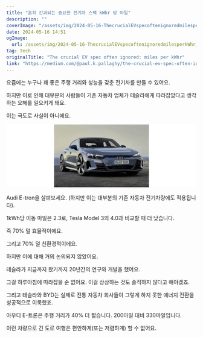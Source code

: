 ```yaml
---
title: "흔히 간과되는 중요한 전기차 스펙 kWhr 당 마일"
description: ""
coverImage: "/assets/img/2024-05-16-ThecrucialEVspecoftenignoredmilesperkWhr_0.png"
date: 2024-05-16 14:51
ogImage: 
  url: /assets/img/2024-05-16-ThecrucialEVspecoftenignoredmilesperkWhr_0.png
tag: Tech
originalTitle: "The crucial EV spec often ignored: miles per kWhr"
link: "https://medium.com/@paul.k.pallaghy/the-crucial-ev-spec-often-ignored-miles-per-kwhr-90a26ea1a525"
---
```



요즘에는 누구나 꽤 좋은 주행 거리와 성능을 갖춘 전기차를 만들 수 있어요.

하지만 이로 인해 대부분의 사람들이 기존 자동차 업체가 테슬라에게 따라잡았다고 생각하는 오해를 일으키게 돼요.

이는 극도로 사실이 아니에요.

![image](/assets/img/2024-05-16-ThecrucialEVspecoftenignoredmilesperkWhr_0.png)

<div class="content-ad"></div>

Audi E-tron을 살펴보세요. (하지만 이는 대부분의 기존 자동차 전기차량에도 적용됩니다).

1kWh당 이동 마일은 2.3로, Tesla Model 3의 4.0과 비교할 때 더 낮습니다.

즉 70% 덜 효율적이에요.

그리고 70% 덜 친환경적이에요.

<div class="content-ad"></div>

하지만 이에 대해 거의 논의되지 않았어요.

테슬라가 지금까지 왔기까지 20년간의 연구와 개발을 했어요.

그걸 하루아침에 따라잡을 순 없어요. 이걸 상상하는 것도 솔직하지 않다고 해야겠죠.

그리고 테슬라와 BYD는 실제로 전통 자동차 회사들이 그렇게 하지 못한 에너지 전환을 성공적으로 이룩했죠.

<div class="content-ad"></div>

아우디 E-트론은 주행 거리가 40% 더 짧습니다. 200마일 대비 330마일입니다.

이런 차량으로 긴 도로 여행은 편안하게(또는 저렴하게) 할 수 없어요.